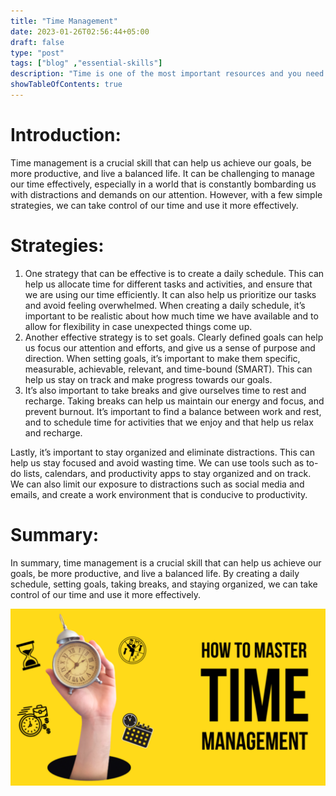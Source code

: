 ```yaml
---
title: "Time Management"
date: 2023-01-26T02:56:44+05:00
draft: false
type: "post"
tags: ["blog" ,"essential-skills"]
description: "Time is one of the most important resources and you need to spend it will."
showTableOfContents: true
---
```

# Introduction:

Time management is a crucial skill that can help us achieve our goals, be more productive, and live a balanced life. It can be challenging to manage our time effectively, especially in a world that is constantly bombarding us with distractions and demands on our attention. However, with a few simple strategies, we can take control of our time and use it more effectively.

# Strategies:

1.  One strategy that can be effective is to create a daily schedule. This can help us allocate time for different tasks and activities, and ensure that we are using our time efficiently. It can also help us prioritize our tasks and avoid feeling overwhelmed. When creating a daily schedule, it’s important to be realistic about how much time we have available and to allow for flexibility in case unexpected things come up.
2.  Another effective strategy is to set goals. Clearly defined goals can help us focus our attention and efforts, and give us a sense of purpose and direction. When setting goals, it’s important to make them specific, measurable, achievable, relevant, and time-bound (SMART). This can help us stay on track and make progress towards our goals.
3.  It’s also important to take breaks and give ourselves time to rest and recharge. Taking breaks can help us maintain our energy and focus, and prevent burnout. It’s important to find a balance between work and rest, and to schedule time for activities that we enjoy and that help us relax and recharge.

Lastly, it’s important to stay organized and eliminate distractions. This can help us stay focused and avoid wasting time. We can use tools such as to-do lists, calendars, and productivity apps to stay organized and on track. We can also limit our exposure to distractions such as social media and emails, and create a work environment that is conducive to productivity.

# Summary:

In summary, time management is a crucial skill that can help us achieve our goals, be more productive, and live a balanced life. By creating a daily schedule, setting goals, taking breaks, and staying organized, we can take control of our time and use it more effectively.

![image](/images/time-management/image.png)

